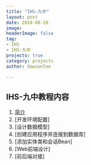 ```yaml
---
title: "IHS-九中"
layout: post
date: 2018-08-28
image: 
headerImage: false
tag:
- IHS
- IHS-九中
projects: true
category: projects
author: dawsonlee

---
```



## IHS-九中教程内容

1. [简介](/IHS-九中-简介)
2. [开发环境配置]
3. [设计数据模型]
4. [创建应用程序并连接到数据库]
5. [添加实体类和会话Bean]
6. [Web前端设计]
7. [前后端对接]
